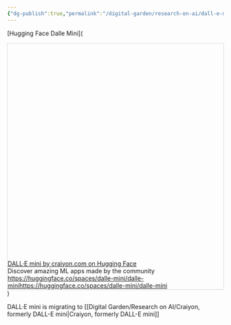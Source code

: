 ```yaml
---
{"dg-publish":true,"permalink":"/digital-garden/research-on-ai/dall-e-mini-by-craiyon-com-on-hugging-face/"}
---
```


[Hugging Face Dalle Mini](

<div
  style="
    border: 1px solid rgb(222, 222, 222);
    box-shadow: rgba(0, 0, 0, 0.06) 0px 1px 3px;
  "
>
  <div class="w __if _lc _sm _od _alsd _alcd _lh14 _xm _xi _ts _dm">
    <div class="wf">
      <div class="wc">
        <div class="e" style="padding-bottom: 100%">
          <div class="em">
            <a
              href="https://huggingface.co/spaces/dalle-mini/dalle-mini"
              target="_blank"
              rel="noopener"
              data-do-not-bind-click
              class="c"
              style="
                background-image: url('https://thumbnails.huggingface.co/social-thumbnails/spaces/dalle-mini/dalle-mini.png');
              "
            ></a>
          </div>
        </div>
      </div>
      <div class="wt">
        <div class="t _f0 _ffsa _fsn _fwn">
          <div class="th _f1p _fsn _fwb">
            <a href="https://huggingface.co/spaces/dalle-mini/dalle-mini" target="_blank" rel="noopener" class="thl"
              >DALL·E mini by craiyon.com on Hugging Face</a
            >
          </div>
          <div class="td">Discover amazing ML apps made by the community</div>
          <div class="tf _f1m">
            <div class="tc">
              <a href="https://huggingface.co/spaces/dalle-mini/dalle-mini" target="_blank" rel="noopener" class="tw _f1m"
                ><span class="twt">https://huggingface.co/spaces/dalle-mini/dalle-mini</span
                ><span class="twd">https://huggingface.co/spaces/dalle-mini/dalle-mini</span></a
              >
            </div>
          </div>
        </div>
      </div>
    </div>
  </div>
</div>
)

DALL·E mini is migrating to [[Digital Garden/Research on AI/Craiyon, formerly DALL-E mini\|Craiyon, formerly DALL-E mini]]